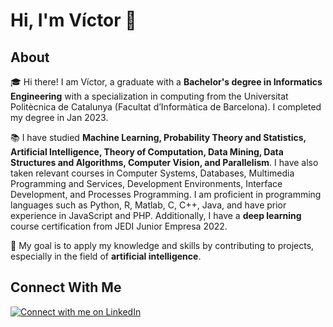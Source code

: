 # Hi, I'm Víctor 👋

## About

🎓 Hi there! I am Víctor, a graduate with a **Bachelor's degree in Informatics Engineering** with a specialization in computing from the Universitat Politècnica de Catalunya (Facultat d’Informàtica de Barcelona). I completed my degree in Jan 2023.


📚 I have studied **Machine Learning, Probability Theory and Statistics, Artificial Intelligence, Theory of Computation, Data Mining, Data Structures and Algorithms, Computer Vision, and Parallelism**. I have also taken relevant courses in Computer Systems, Databases, Multimedia Programming and Services, Development Environments, Interface Development, and Processes Programming. I am proficient in programming languages such as Python, R, Matlab, C, C++, Java, and have prior experience in JavaScript and PHP. 
Additionally, I have a **deep learning** course certification from JEDI Junior Empresa 2022.

      
🎯 My goal is to apply my knowledge and skills by contributing to projects, especially in the field of **artificial intelligence**. 

## Connect With Me 

[![Connect with me on LinkedIn](https://img.shields.io/badge/-Victor%20Vivancos-blue?style=flat&logo=Linkedin&logoColor=white&link=https://www.linkedin.com/in/victorvvs/)](https://www.linkedin.com/in/victorvvs/)
